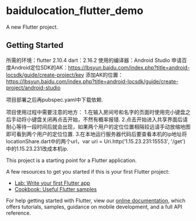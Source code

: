 # baidulocation_flutter_demo

A new Flutter project.

## Getting Started
所需的环境：flutter 2.10.4
           dart：2.16.2
使用的编译器：Android Studio
申请百度Android定位SDK的AK：https://lbsyun.baidu.com/index.php?title=android-locsdk/guide/create-project/key
添加AK的位置：https://lbsyun.baidu.com/index.php?title=android-locsdk/guide/create-project/android-studio

项目部署之后再pubspec.yaml中下载依赖.

项目使用过程中需要注意的地方：
1.在输入房间号和名字的页面时使用完小键盘之后手动将小键盘关闭再点击开始，不然有概率报错.
2.点击开始进入共享界面后请耐心等待一段时间后就会出现，如果两个用户的定位位置相隔较远请手动放缩地图即可看到两个用户的定位位置.
3.在本地运行服务器代码后要查看本机的ip地址将locationShare.dart中的两个url，var uri = Uri.http('1.15.23.231:15553', '/get')中的1.15.23.231改成本机ip.

This project is a starting point for a Flutter application.

A few resources to get you started if this is your first Flutter project:

- [Lab: Write your first Flutter app](https://flutter.dev/docs/get-started/codelab)
- [Cookbook: Useful Flutter samples](https://flutter.dev/docs/cookbook)

For help getting started with Flutter, view our
[online documentation](https://flutter.dev/docs), which offers tutorials,
samples, guidance on mobile development, and a full API reference.
